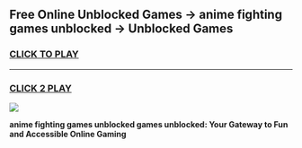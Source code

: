 
## Free Online Unblocked Games → anime fighting games unblocked → Unblocked Games
<h3>
<a href="https://premium.freeplayer.one?title=anime_fighting_games_unblocked&ref=21F">CLICK TO PLAY</a></h3>
<hr>

<h3>
<a href="https://premium.freeplayer.one?title=anime_fighting_games_unblocked&ref=21F">CLICK 2 PLAY</a>
  
</h3>

<a href="https://premium.freeplayer.one?title=anime_fighting_games_unblocked&ref=21F/"><img src="https://clearcache.store/games.png"></a>


**anime fighting games unblocked games unblocked: Your Gateway to Fun and Accessible Online Gaming**
